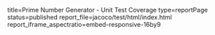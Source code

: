 title=Prime Number Generator - Unit Test Coverage type=reportPage status=published report_file=jacoco/test/html/index.html report_iframe_aspectratio=embed-responsive-16by9
